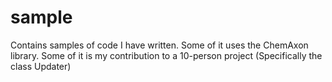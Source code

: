 # sample
Contains samples of code I have written. Some of it uses the ChemAxon library.  Some of it is my contribution to a 10-person project (Specifically the class Updater)
